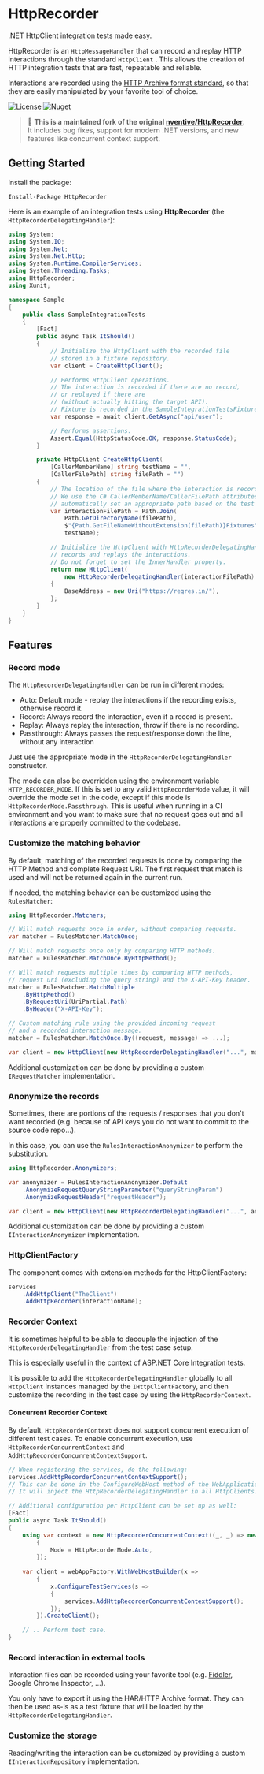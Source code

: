 # HttpRecorder

.NET HttpClient integration tests made easy.

HttpRecorder is an `HttpMessageHandler` that can record and replay HTTP interactions through the standard `HttpClient` . This allows the creation of HTTP integration tests that are fast, repeatable and reliable.

Interactions are recorded using the [HTTP Archive format standard](https://en.wikipedia.org/wiki/.har), so that they are easily manipulated by your favorite tool of choice.

[![License](https://img.shields.io/badge/license-MIT-blue)](LICENSE)
![Nuget]([https://img.shields.io/nuget/v/HttpRecorder.svg](https://www.nuget.org/packages/VCR.HttpRecorder/))


> 📝 **This is a maintained fork of the original [nventive/HttpRecorder](https://github.com/nventive/HttpRecorder)**.  
> It includes bug fixes, support for modern .NET versions, and new features like concurrent context support.

## Getting Started

Install the package:

```
Install-Package HttpRecorder
```

Here is an example of an integration tests using **HttpRecorder** (the `HttpRecorderDelegatingHandler`):

```csharp
using System;
using System.IO;
using System.Net;
using System.Net.Http;
using System.Runtime.CompilerServices;
using System.Threading.Tasks;
using HttpRecorder;
using Xunit;

namespace Sample
{
    public class SampleIntegrationTests
    {
        [Fact]
        public async Task ItShould()
        {
            // Initialize the HttpClient with the recorded file
            // stored in a fixture repository.
            var client = CreateHttpClient();

            // Performs HttpClient operations.
            // The interaction is recorded if there are no record,
            // or replayed if there are
            // (without actually hitting the target API).
            // Fixture is recorded in the SampleIntegrationTestsFixtures\ItShould.har file.
            var response = await client.GetAsync("api/user");

            // Performs assertions.
            Assert.Equal(HttpStatusCode.OK, response.StatusCode);
        }

        private HttpClient CreateHttpClient(
            [CallerMemberName] string testName = "",
            [CallerFilePath] string filePath = "")
        {
            // The location of the file where the interaction is recorded.
            // We use the C# CallerMemberName/CallerFilePath attributes to
            // automatically set an appropriate path based on the test case.
            var interactionFilePath = Path.Join(
                Path.GetDirectoryName(filePath),
                $"{Path.GetFileNameWithoutExtension(filePath)}Fixtures",
                testName);

            // Initialize the HttpClient with HttpRecorderDelegatingHandler, which
            // records and replays the interactions.
            // Do not forget to set the InnerHandler property.
            return new HttpClient(
                new HttpRecorderDelegatingHandler(interactionFilePath) { InnerHandler = new HttpClientHandler() })
            {
                BaseAddress = new Uri("https://reqres.in/"),
            };
        }
    }
}
```

## Features

### Record mode

The  `HttpRecorderDelegatingHandler` can be run in different modes:

- Auto: Default mode - replay the interactions if the recording exists, otherwise record it.
- Record: Always record the interaction, even if a record is present.
- Replay: Always replay the interaction, throw if there is no recording.
- Passthrough: Always passes the request/response down the line, without any interaction

Just use the appropriate mode in the `HttpRecorderDelegatingHandler`  constructor.

The mode can also be overridden using the environment variable `HTTP_RECORDER_MODE`.
If this is set to any valid `HttpRecorderMode` value, it will override the mode set in the code,
except if this mode is `HttpRecorderMode.Passthrough`.
This is useful when running in a CI environment and you want to make sure that no
request goes out and all interactions are properly committed to the codebase.

### Customize the matching behavior

By default, matching of the recorded requests is done by comparing the HTTP Method and complete Request URI. The first request that match is used and will not be returned again in the current run.

If needed, the matching behavior can be customized using the `RulesMatcher`:

```csharp
using HttpRecorder.Matchers;

// Will match requests once in order, without comparing requests.
var matcher = RulesMatcher.MatchOnce;

// Will match requests once only by comparing HTTP methods.
matcher = RulesMatcher.MatchOnce.ByHttpMethod();

// Will match requests multiple times by comparing HTTP methods,
// request uri (excluding the query string) and the X-API-Key header.
matcher = RulesMatcher.MatchMultiple
    .ByHttpMethod()
    .ByRequestUri(UriPartial.Path)
    .ByHeader("X-API-Key");

// Custom matching rule using the provided incoming request
// and a recorded interaction message.
matcher = RulesMatcher.MatchOnce.By((request, message) => ...);

var client = new HttpClient(new HttpRecorderDelegatingHandler("...", matcher: matcher));
```

Additional customization can be done by providing a custom `IRequestMatcher` implementation.

### Anonymize the records

Sometimes, there are portions of the requests / responses that you don't want recorded
(e.g. because of API keys you do not want to commit to the source code repo...).

In this case, you can use the `RulesInteractionAnonymizer` to perform the substitution.

```csharp
using HttpRecorder.Anonymizers;

var anonymizer = RulesInteractionAnonymizer.Default
    .AnonymizeRequestQueryStringParameter("queryStringParam")
    .AnonymizeRequestHeader("requestHeader");

var client = new HttpClient(new HttpRecorderDelegatingHandler("...", anonymizer: anonymizer));
```

Additional customization can be done by providing a custom `IInteractionAnonymizer`
implementation.

### HttpClientFactory

The component comes with extension methods for the HttpClientFactory:

```csharp
services
    .AddHttpClient("TheClient")
    .AddHttpRecorder(interactionName);
```

### Recorder Context

It is sometimes helpful to be able to decouple the injection of the `HttpRecorderDelegatingHandler`
from the test case setup.

This is especially useful in the context of ASP.NET Core Integration tests.

It is possible to add the `HttpRecorderDelegatingHandler` globally to all `HttpClient` instances managed by the `IHttpClientFactory`,
and then customize the recording in the test case by using the `HttpRecorderContext`.

#### Concurrent Recorder Context

By default, `HttpRecorderContext` does not support concurrent execution of different test cases. To enable concurrent execution, use `HttpRecorderConcurrentContext` and `AddHttpRecorderConcurrentContextSupport`.

```csharp
// When registering the services, do the following:
services.AddHttpRecorderConcurrentContextSupport();
// This can be done in the ConfigureWebHost method of the WebApplicationFactory for example.
// It will inject the HttpRecorderDelegatingHandler in all HttpClients.

// Additional configuration per HttpClient can be set up as well:
[Fact]
public async Task ItShould()
{
    using var context = new HttpRecorderConcurrentContext((_, _) => new HttpRecorderConfiguration
        {
            Mode = HttpRecorderMode.Auto,
        });
    
    var client = webAppFactory.WithWebHostBuilder(x =>
        {
            x.ConfigureTestServices(s =>
            {
                services.AddHttpRecorderConcurrentContextSupport();            
            });
        }).CreateClient();

    // .. Perform test case.
}
```

### Record interaction in external tools

Interaction files can be recorded using your favorite tool (e.g. [Fiddler](https://www.telerik.com/fiddler), Google Chrome Inspector, ...).

You only have to export it using the HAR/HTTP Archive format. They can then be used as-is as a test fixture that will be loaded by the `HttpRecorderDelegatingHandler`.

### Customize the storage

Reading/writing the interaction can be customized by providing a custom `IInteractionRepository` implementation.

